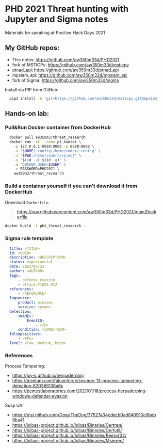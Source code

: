 # PHD 2021 Threat hunting with Jupyter and Sigma notes

Materials for speaking at Positive Hack Days 2021


## My GitHub repos:

- This notes: https://github.com/aw350m33d/PHD2021
- fork of MSTICPy: https://github.com/aw350m33d/msticpy
- ptnad_api: https://github.com/aw350m33d/ptnad_api
- mpsiem_api: https://github.com/aw350m33d/mpsiem_api
- fork of Sigma: https://github.com/aw350m33d/sigma

Install via PIP from GitHub:
```bash
  pip3 install -e 'git+https://github.com/aw350m33d/msticpy.git@mpsiem_data_provider#egg=msticpy[all]'
```

## Hands-on lab:

### Pull&Run Docker container from DockerHub
```bash
  docker pull aw350m3/threat_research
  docker run -it --name pt_hunter \
    -p 127.0.0.1:8080:8080 -p 8888:8888 \
    -v "$HOME/.config:/home/coder/.config" \
    -v "$PWD:/home/coder/project" \
    -u "$(id -u):$(id -g)" \
    -e "DOCKER_USER=$USER" \
    -e PASSWORD=PHD2021 \
    aw350m3/threat_research
```

### Build a container yourself if you can't download it from DockerHub

Download `Dockerfile`:
> https://raw.githubusercontent.com/aw350m33d/PHD2021/main/Dockerfile

```bash
docker build -t phd_threat_research .
```

### Sigma rule template
```yaml
  title: <TITLE>
  id: <UUID>
  description: <DESCRIPTION> 
  status: experimental
  date: 2021/05/21
  author: <AUTHOR>
  tags:
      - defense.evasion
      - attack.T1055.012
  references:
      - <REFERENCE>
  logsource:
      product: windows
      service: sysmon
  detection:
      <NAME>:
          EventID:
              - <ID>
      condition: <CONDITION>
  falsepositives:
      - <FPs>
  level: <low, medium, high>
```

### References
Process Tampering:
- https://jxy-s.github.io/herpaderping
- https://medium.com/falconforce/sysmon-13-process-tampering-detection-820366138a6c
- https://pentestlaboratories.com/2021/01/18/process-herpaderping-windows-defender-evasion

Susp UA:
- https://gist.github.com/GossiTheDog/77527a34cdecb0ad840910c0beb8ba41
- https://lolbas-project.github.io/lolbas/Binaries/Certreq/
- https://lolbas-project.github.io/lolbas/Binaries/Certutil/
- https://lolbas-project.github.io/lolbas/Binaries/Regsvr32/
- https://lolbas-project.github.io/lolbas/Binaries/Msiexec/
